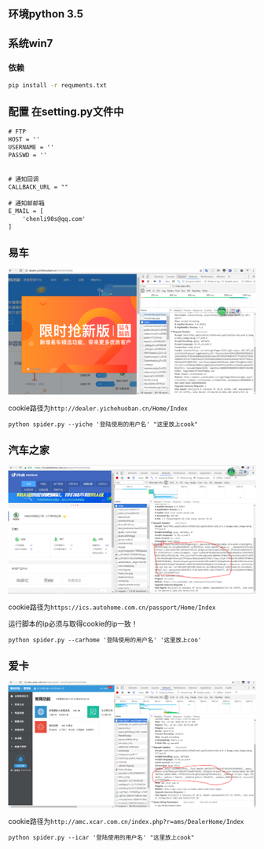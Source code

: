 ## 环境python 3.5
## 系统win7
### 依赖

```sh
pip install -r requments.txt
```


## 配置 在setting.py文件中
```
# FTP
HOST = ''
USERNAME = ''
PASSWD = ''


# 通知回调
CALLBACK_URL = ""

# 通知邮邮箱
E_MAIL = [
    'chenli90s@qq.com'
]
```

## 易车

![avatar](./yiche.PNG)

cookie路径为`http://dealer.yichehuoban.cn/Home/Index`

```
python spider.py --yiche '登陆使用的用户名' "这里放上cook"
```

## 汽车之家

![](./carjome.PNG)

cookie路径为`https://ics.autohome.com.cn/passport/Home/Index`

运行脚本的ip必须与取得cookie的ip一致！

```
python spider.py --carhome '登陆使用的用户名' '这里放上coo'
```

## 爱卡

![](./icar.PNG)


cookie路径为`http://amc.xcar.com.cn/index.php?r=ams/DealerHome/Index`
```
python spider.py --icar '登陆使用的用户名' "这里放上cook"
```


